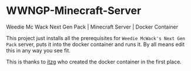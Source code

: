 # WWNGP-Minecraft-Server
Weedie Mc Wack Next Gen Pack | Minecraft Server | Docker Container

This project just installs all the prerequisites for `Weedie McWack's Next Gen Pack` server, puts it into the docker container and runs it. By all means edit this in any way you see fit.

This is thanks to [itzg](https://github.com/itzg/docker-minecraft-server) who created the docker container in the first place.